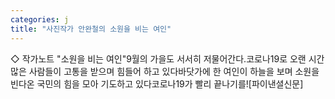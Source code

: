 ```yaml
---
categories: j
title: "사진작가 안완철의 소원을 비는 여인"
---
```

◇ 작가노트 "소원을 비는 여인"9월의 가을도 서서히 저물어간다.코로나19로 오랜 시간 많은 사람들이 고통을 받으며 힘들어 하고 있다바닷가에 한 여인이 하늘을 보며 소원을 빈다온 국민의 힘을 모아 기도하고 있다코로나19가 빨리 끝나기를![파이낸셜신문]